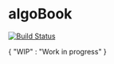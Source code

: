 # algoBook

[![Build Status](https://travis-ci.com/poush/algoBook.svg?token=tNsu9vMfCyiwzjXGw7UL&branch=master)](https://travis-ci.org/poush/algoBook)


{ "WIP" : "Work in progress" }
